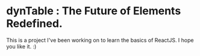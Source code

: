 # dynTable : The Future of Elements Redefined.
This is a project I've been working on to learn the basics of ReactJS. I hope you like it. :)
